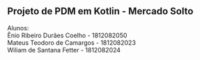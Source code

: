 ## Projeto de PDM em Kotlin - Mercado Solto

Alunos:\
Ênio Ribeiro Durães Coelho - 1812082050\
Mateus Teodoro de Camargos - 1812082023\
Wiliam de Santana Fetter - 1812082024